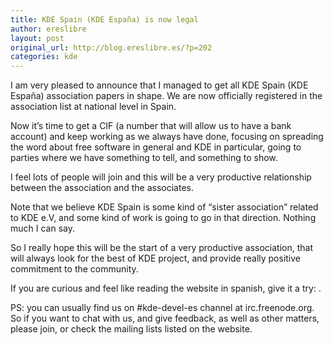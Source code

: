 ```yaml
---
title: KDE Spain (KDE España) is now legal
author: ereslibre
layout: post
original_url: http://blog.ereslibre.es/?p=202
categories: kde
---
```

I am very pleased to announce that I managed to get all KDE Spain (KDE España) association papers in shape. We are now officially registered in the association list at national level in Spain.

Now it’s time to get a CIF (a number that will allow us to have a bank account) and keep working as we always have done, focusing on spreading the word about free software in general and KDE in particular, going to parties where we have something to tell, and something to show.

I feel lots of people will join and this will be a very productive relationship between the association and the associates.

Note that we believe KDE Spain is some kind of “sister association” related to KDE e.V, and some kind of work is going to go in that direction. Nothing much I can say.

So I really hope this will be the start of a very productive association, that will always look for the best of KDE project, and provide really positive commitment to the community.

If you are curious and feel like reading the website in spanish, give it a try: .

PS: you can usually find us on #kde-devel-es channel at irc.freenode.org. So if you want to chat with us, and give feedback, as well as other matters, please join, or check the mailing lists listed on the website.
